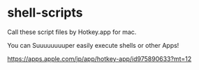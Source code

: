 # shell-scripts
Call these script files by Hotkey.app for mac.


You can Suuuuuuuuper easily execute shells or other Apps!

https://apps.apple.com/jp/app/hotkey-app/id975890633?mt=12
